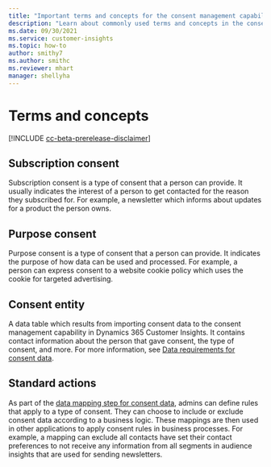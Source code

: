 ```yaml
---
title: "Important terms and concepts for the consent management capability"
description: "Learn about commonly used terms and concepts in the consent management capability of Customer Insights."
ms.date: 09/30/2021
ms.service: customer-insights
ms.topic: how-to
author: smithy7
ms.author: smithc
ms.reviewer: mhart
manager: shellyha
---
```


# Terms and concepts

[!INCLUDE [cc-beta-prerelease-disclaimer](includes/cc-beta-prerelease-disclaimer.md)]

## Subscription consent

Subscription consent is a type of consent that a person can provide. It usually indicates the interest of a person to get contacted for the reason they subscribed for. For example, a newsletter which informs about updates for a product the person owns.

## Purpose consent

Purpose consent is a type of consent that a person can provide. It indicates the purpose of how data can be used and processed. For example, a person can express consent to a website cookie policy which uses the cookie for targeted advertising. 

## Consent entity

A data table which results from importing consent data to the consent management capability in Dynamics 365 Customer Insights. It contains contact information about the person that gave consent, the type of consent, and more. For more information, see [Data requirements for consent data](import-consent-data.md#data-requirements-for-consent-data).

## Standard actions

As part of the [data mapping step for consent data](set-consent-rules.md), admins can define rules that apply to a type of consent. They can choose to include or exclude consent data according to a business logic. These mappings are then used in other applications to apply consent rules in business processes. For example, a mapping can exclude all contacts have set their contact preferences to not receive any information from all segments in audience insights that are used for sending newsletters.

